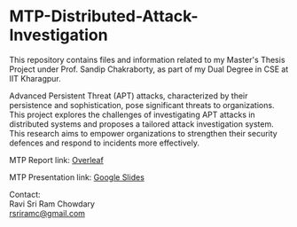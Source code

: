 # MTP-Distributed-Attack-Investigation
This repository contains files and information related to my Master's Thesis Project under Prof. Sandip Chakraborty, as part of my Dual Degree in CSE at IIT Kharagpur.

Advanced Persistent Threat (APT) attacks, characterized by their persistence and sophistication, pose significant threats to organizations. This project explores the challenges of investigating APT attacks in distributed systems and proposes a tailored attack investigation system. This research aims to empower organizations to strengthen their security defences and respond to incidents more effectively.

MTP Report link: [Overleaf](https://www.overleaf.com/9453498771rhjjzfmqsmwc#09f2f6)

MTP Presentation link: [Google Slides](https://docs.google.com/presentation/d/1ZB5lyTvlLMUSSOLaGpd1A-IWC6ox1B9Pj-3Hp7f5LR8/edit?usp=sharing)

Contact: \
Ravi Sri Ram Chowdary \
rsriramc@gmail.com
